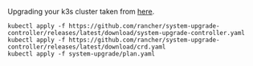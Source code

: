 
Upgrading your k3s cluster taken from [here](https://docs.k3s.io/upgrades/automated).

```
kubectl apply -f https://github.com/rancher/system-upgrade-controller/releases/latest/download/system-upgrade-controller.yaml
kubectl apply -f https://github.com/rancher/system-upgrade-controller/releases/latest/download/crd.yaml
kubectl apply -f system-upgrade/plan.yaml
```
